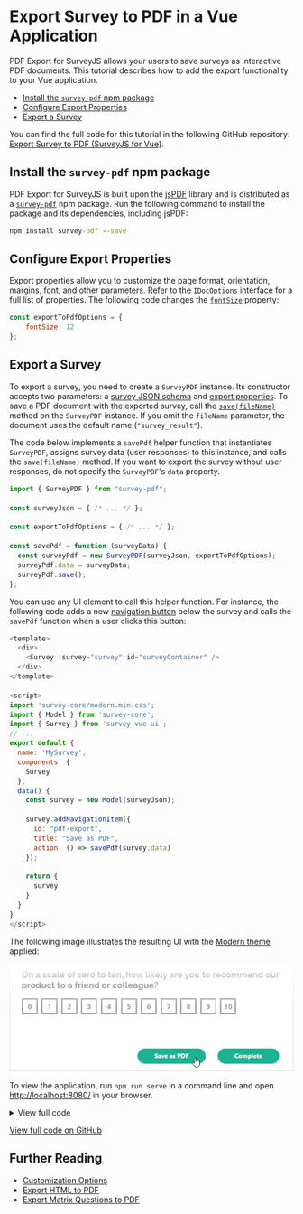 # Export Survey to PDF in a Vue Application

PDF Export for SurveyJS allows your users to save surveys as interactive PDF documents. This tutorial describes how to add the export functionality to your Vue application.

- [Install the `survey-pdf` npm package](#install-the-survey-pdf-npm-package)
- [Configure Export Properties](#configure-export-properties)
- [Export a Survey](#export-a-survey)

You can find the full code for this tutorial in the following GitHub repository: <a href="https://github.com/surveyjs/code-examples/tree/main/get-started-pdf/vue" target="blank">Export Survey to PDF (SurveyJS for Vue)</a>.

## Install the `survey-pdf` npm package

PDF Export for SurveyJS is built upon the <a href="https://github.com/parallax/jsPDF#readme" target="_blank">jsPDF</a> library and is distributed as a <a href="https://www.npmjs.com/package/survey-pdf" target="_blank">`survey-pdf`</a> npm package. Run the following command to install the package and its dependencies, including jsPDF:

```cmd
npm install survey-pdf --save
```

## Configure Export Properties

Export properties allow you to customize the page format, orientation, margins, font, and other parameters. Refer to the [`IDocOptions`](/Documentation/Pdf-Export?id=idocoptions) interface for a full list of properties. The following code changes the [`fontSize`](/Documentation/Pdf-Export?id=idocoptions#fontSize) property:

```js
const exportToPdfOptions = {
    fontSize: 12
};
```

## Export a Survey

To export a survey, you need to create a `SurveyPDF` instance. Its constructor accepts two parameters: a [survey JSON schema](/Documentation/Library?id=design-survey-create-a-simple-survey#define-a-static-survey-model-in-json) and [export properties](#configure-export-properties). To save a PDF document with the exported survey, call the [`save(fileName)`](/Documentation/Pdf-Export?id=surveypdf#save) method on the `SurveyPDF` instance. If you omit the `fileName` parameter, the document uses the default name (`"survey_result"`).

The code below implements a `savePdf` helper function that instantiates `SurveyPDF`, assigns survey data (user responses) to this instance, and calls the `save(fileName)` method. If you want to export the survey without user responses, do not specify the `SurveyPDF`'s `data` property.

```js
import { SurveyPDF } from "survey-pdf";

const surveyJson = { /* ... */ };

const exportToPdfOptions = { /* ... */ };

const savePdf = function (surveyData) {
  const surveyPdf = new SurveyPDF(surveyJson, exportToPdfOptions);
  surveyPdf.data = surveyData;
  surveyPdf.save();
};
```

You can use any UI element to call this helper function. For instance, the following code adds a new [navigation button](/Documentation/Library?id=iaction) below the survey and calls the `savePdf` function when a user clicks this button:

```js
<template>
  <div>
    <Survey :survey="survey" id="surveyContainer" />
  </div>
</template>

<script>
import 'survey-core/modern.min.css';
import { Model } from 'survey-core';
import { Survey } from 'survey-vue-ui';
// ...
export default {
  name: 'MySurvey',
  components: {
    Survey
  },
  data() {
    const survey = new Model(surveyJson);

    survey.addNavigationItem({
      id: "pdf-export",
      title: "Save as PDF",
      action: () => savePdf(survey.data)
    });

    return {
      survey
    }
  }
}
</script>
```

The following image illustrates the resulting UI with the [Modern theme](/Documentation/Library?id=get-started-vue#configure-styles) applied:

![Export Survey to PDF - Save as PDF navigation button](images/surveypdf-navigation-button.png)

To view the application, run `npm run serve` in a command line and open [http://localhost:8080/](http://localhost:8080/) in your browser.

<details>
    <summary>View full code</summary>  

```js
<template>
  <div>
    <Survey :survey="survey" id="surveyContainer" />
  </div>
</template>

<script>
import 'survey-core/modern.min.css';
import { StylesManager, Model } from 'survey-core';
import { Survey } from 'survey-vue-ui';
import { SurveyPDF } from 'survey-pdf';

StylesManager.applyTheme("modern");

const surveyJson = {
  // ...
};

const exportToPdfOptions = {
  fontSize: 12
};

const savePdf = function (surveyData) {
  const surveyPdf = new SurveyPDF(surveyJson, exportToPdfOptions);
  surveyPdf.data = surveyData;
  surveyPdf.save();
};

export default {
  name: 'MySurvey',
  components: {
    Survey
  },
  data() {
    const survey = new Model(surveyJson);

    survey.addNavigationItem({
      id: "pdf-export",
      title: "Save as PDF",
      action: () => savePdf(survey.data)
    });

    return {
      survey
    }
  }
}
</script>
```
</details>

<a href="https://github.com/surveyjs/code-examples/tree/main/get-started-pdf/vue" target="blank">View full code on GitHub</a>

## Further Reading

- [Customization Options](/Documentation/Pdf-Export?id=Customization-Options)
- [Export HTML to PDF](/Documentation/Pdf-Export?id=HtmlToPdf)
- [Export Matrix Questions to PDF](/Documentation/Pdf-Export?id=MatrixToPdf)